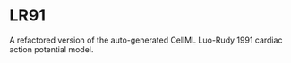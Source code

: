 # LR91
A refactored version of the auto-generated CellML Luo-Rudy 1991 cardiac action potential model.
